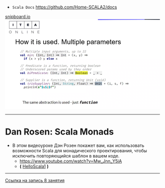 
* `Scala Docs` https://github.com/Home-SCALA2/docs

[snipboard.io](https://snipboard.io/)
![Snipboard-1](snipboard1.png)


---

# Dan Rosen: Scala Monads

* В этом видеоуроке Дэн Розен покажет вам, как использовать возможности Scala для монадического проектирования, чтобы исключить повторяющийся шаблон в вашем коде.
  * https://www.youtube.com/watch?v=Mw_Jnn_Y5iA
  * **(** [HelloScala1](https://github.com/ITEA-SCALA/HelloScala1) **)**


---

[Ссылка на запись 8 занятия](https://us02web.zoom.us/rec/share/MhCUP09CEzc7EZxNyu85ut-qnSqRZfkXj3djDZXHLTeCkDmT143l2t56ZoFBYELs.r1XE9mi1J7D-sl5c)
